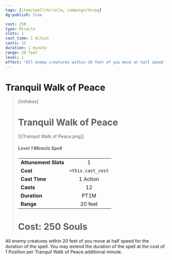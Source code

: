 ```yaml
---
tags: [item/spell/miracle, campaign/dsrpg]
dg-publish: true

cost: 250
type: Miracle
slots: 1
cast_time: 1 Action
casts: 12
duration: 1 minute
range: 20 feet
level: 1
effect: "All enemy creatures within 20 feet of you move at half speed for the duration of the spell. You may extend the duration of the spell at the cost of 1 Position per Tranquil Walk of Peace additional minute."
---
```


# Tranquil Walk of Peace

> [!infobox]
> # Tranquil Walk of Peace
> ![[Tranquil Walk of Peace.png]]
> ##### Level 1 Miracle Spell
> | | |
> | :-- | :-: |
> | **Attunement Slots** | 1 |
> | **Cost** | `=this.cast_cost` |
> | **Cast Time** | 1 Action |
> | **Casts** | 12 |
> | **Duration** |  PT1M |
> | **Range** |  20 feet |
> # Cost: 250 Souls

All enemy creatures within 20 feet of you move at half speed for the duration of the spell. You may extend the duration of the spell at the cost of 1 Position per Tranquil Walk of Peace additional minute.